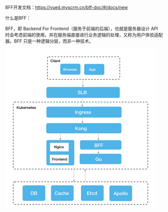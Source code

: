BFF开发文档：https://yued.myscrm.cn/bff-doc/#/docs/new

什么是BFF：

BFF，即 Backend For Frontend（服务于前端的后端），也就是服务器设计 API 时会考虑前端的使用，并在服务端直接进行业务逻辑的处理，又称为用户体验适配器。BFF 只是一种逻辑分层，而非一种技术。

![BFF](img/01/bff-micro-service.png)